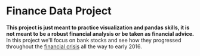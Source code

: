 # Finance Data Project <br/>
**This project is just meant to practice visualization and pandas skills, it is not meant to be a robust financial analysis or be taken as financial advice.** <br/>
In this project we'll focus on bank stocks and see how they progressed throughout the [financial crisis](https://en.wikipedia.org/wiki/Financial_crisis_of_2007%E2%80%9308) all the way to early 2016.<br/>
